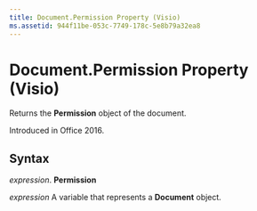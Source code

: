 ```yaml
---
title: Document.Permission Property (Visio)
ms.assetid: 944f11be-053c-7749-178c-5e8b79a32ea8
---
```



# Document.Permission Property (Visio)
Returns the  **Permission** object of the document.

 Introduced in Office 2016.


## Syntax

 _expression_. **Permission**

 _expression_ A variable that represents a **Document** object.


